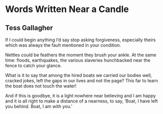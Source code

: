# Words Written Near a Candle
## Tess Gallagher
If I could begin anything
I’d say stop asking forgiveness, especially
theirs which was always
the fault mentioned in your condition.

Nettles could be feathers
the moment they brush your
ankle. At the same time: floods, earthquakes,
the various slaveries
hunchbacked near the fence
to catch your glance.

What is it to say that among the hired boats
we carried our bodies well, cracked
jokes, left the gaps
in our lives and not
the page? This far to learn
the boat does not touch the water!

And if this is goodbye,
it is a light nowhere near believing
and I am happy
and it is all right to make a distance
of a nearness, to say, ‘Boat, I have left you
behind. Boat,
I am with you.’